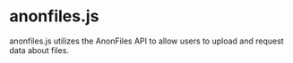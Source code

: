 # anonfiles.js
 anonfiles.js utilizes the AnonFiles API to allow users to upload and request data about files.
